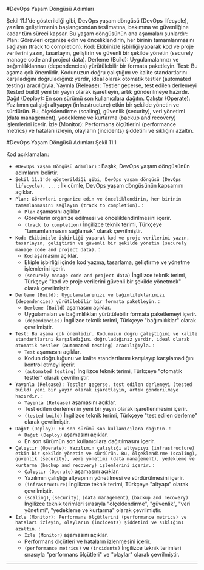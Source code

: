 #DevOps Yaşam Döngüsü Adımları

Şekil 11.1'de gösterildiği gibi, DevOps yaşam döngüsü (DevOps lifecycle), yazılım geliştirmenin başlangıcından teslimatına, bakımına ve güvenliğine kadar tüm süreci kapsar. Bu yaşam döngüsünün ana aşamaları şunlardır:
Plan: Görevleri organize edin ve önceliklendirin, her birinin tamamlanmasını sağlayın (track to completion). 
Kod: Ekibinizle işbirliği yaparak kod ve proje verilerini yazın, tasarlayın, geliştirin ve güvenli bir şekilde yönetin (securely manage code and project data).
Derleme (Build): Uygulamalarınızı ve bağımlılıklarınızı (dependencies) yürütülebilir bir formata paketleyin.
Test: Bu aşama çok önemlidir. Kodunuzun doğru çalıştığını ve kalite standartlarını karşıladığını doğruladığınız yerdir, ideal olarak otomatik testler (automated testing) aracılığıyla.
Yayınla (Release): Testler geçerse, test edilen derlemeyi (tested build) yeni bir yayın olarak işaretleyin, artık gönderilmeye hazırdır.
Dağıt (Deploy): En son sürümü son kullanıcılara dağıtın.
Çalıştır (Operate): Yazılımın çalıştığı altyapıyı (infrastructure) etkin bir şekilde yönetin ve sürdürün. Bu, ölçeklendirme (scaling), güvenlik (security), veri yönetimi (data management), yedekleme ve kurtarma (backup and recovery) işlemlerini içerir.
İzle (Monitor): Performans ölçütlerini (performance metrics) ve hataları izleyin, olayların (incidents) şiddetini ve sıklığını azaltın.

#DevOps Yaşam Döngüsü Adımları Şekil 11.1

Kod açıklamaları:

- `#DevOps Yaşam Döngüsü Adımları` : Başlık, DevOps yaşam döngüsünün adımlarını belirtir.
- `Şekil 11.1'de gösterildiği gibi, DevOps yaşam döngüsü (DevOps lifecycle), ...` : İlk cümle, DevOps yaşam döngüsünün kapsamını açıklar.
- `Plan: Görevleri organize edin ve önceliklendirin, her birinin tamamlanmasını sağlayın (track to completion).` : 
  - `Plan` aşamasını açıklar.
  - Görevlerin organize edilmesi ve önceliklendirilmesini içerir.
  - `(track to completion)` İngilizce teknik terimi, Türkçeye "tamamlanmasını sağlamak" olarak çevrilmiştir.
- `Kod: Ekibinizle işbirliği yaparak kod ve proje verilerini yazın, tasarlayın, geliştirin ve güvenli bir şekilde yönetin (securely manage code and project data).` : 
  - `Kod` aşamasını açıklar.
  - Ekiple işbirliği içinde kod yazma, tasarlama, geliştirme ve yönetme işlemlerini içerir.
  - `(securely manage code and project data)` İngilizce teknik terimi, Türkçeye "kod ve proje verilerini güvenli bir şekilde yönetmek" olarak çevrilmiştir.
- `Derleme (Build): Uygulamalarınızı ve bağımlılıklarınızı (dependencies) yürütülebilir bir formata paketleyin.` : 
  - `Derleme (Build)` aşamasını açıklar.
  - Uygulamaları ve bağımlılıkları yürütülebilir formata paketlemeyi içerir.
  - `(dependencies)` İngilizce teknik terimi, Türkçeye "bağımlılıklar" olarak çevrilmiştir.
- `Test: Bu aşama çok önemlidir. Kodunuzun doğru çalıştığını ve kalite standartlarını karşıladığını doğruladığınız yerdir, ideal olarak otomatik testler (automated testing) aracılığıyla.` : 
  - `Test` aşamasını açıklar.
  - Kodun doğruluğunu ve kalite standartlarını karşılayıp karşılamadığını kontrol etmeyi içerir.
  - `(automated testing)` İngilizce teknik terimi, Türkçeye "otomatik testler" olarak çevrilmiştir.
- `Yayınla (Release): Testler geçerse, test edilen derlemeyi (tested build) yeni bir yayın olarak işaretleyin, artık gönderilmeye hazırdır.` : 
  - `Yayınla (Release)` aşamasını açıklar.
  - Test edilen derlemenin yeni bir yayın olarak işaretlenmesini içerir.
  - `(tested build)` İngilizce teknik terimi, Türkçeye "test edilen derleme" olarak çevrilmiştir.
- `Dağıt (Deploy): En son sürümü son kullanıcılara dağıtın.` : 
  - `Dağıt (Deploy)` aşamasını açıklar.
  - En son sürümün son kullanıcılara dağıtılmasını içerir.
- `Çalıştır (Operate): Yazılımın çalıştığı altyapıyı (infrastructure) etkin bir şekilde yönetin ve sürdürün. Bu, ölçeklendirme (scaling), güvenlik (security), veri yönetimi (data management), yedekleme ve kurtarma (backup and recovery) işlemlerini içerir.` : 
  - `Çalıştır (Operate)` aşamasını açıklar.
  - Yazılımın çalıştığı altyapının yönetilmesi ve sürdürülmesini içerir.
  - `(infrastructure)` İngilizce teknik terimi, Türkçeye "altyapı" olarak çevrilmiştir.
  - `(scaling)`, `(security)`, `(data management)`, `(backup and recovery)` İngilizce teknik terimleri sırasıyla "ölçeklendirme", "güvenlik", "veri yönetimi", "yedekleme ve kurtarma" olarak çevrilmiştir.
- `İzle (Monitor): Performans ölçütlerini (performance metrics) ve hataları izleyin, olayların (incidents) şiddetini ve sıklığını azaltın.` : 
  - `İzle (Monitor)` aşamasını açıklar.
  - Performans ölçütleri ve hataların izlenmesini içerir.
  - `(performance metrics)` ve `(incidents)` İngilizce teknik terimleri sırasıyla "performans ölçütleri" ve "olaylar" olarak çevrilmiştir.

---


